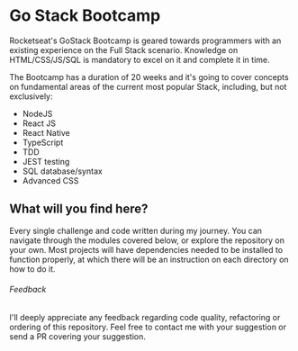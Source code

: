 # Go Stack Bootcamp

Rocketseat's GoStack Bootcamp is geared towards programmers with an existing experience on the Full Stack scenario. Knowledge on HTML/CSS/JS/SQL is mandatory to excel on it and complete it in time.

The Bootcamp has a duration of 20 weeks and it's going to cover concepts on fundamental areas of the current most popular Stack, including, but not exclusively:

* NodeJS
* React JS
* React Native
* TypeScript
* TDD
* JEST testing
* SQL database/syntax
* Advanced CSS

## What will you find here?

Every single challenge and code written during my journey. You can navigate through the modules covered below, or explore the repository on your own. Most projects will have dependencies needed to be installed to function properly, at which there will be an instruction on each directory on how to do it.

###### Feedback

I'll deeply appreciate any feedback regarding code quality, refactoring or ordering of this repository. Feel free to contact me with your suggestion or send a PR covering your suggestion.